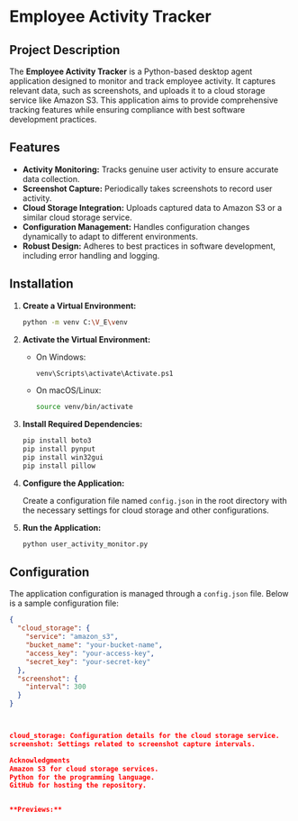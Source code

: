 # Employee Activity Tracker

## Project Description

The **Employee Activity Tracker** is a Python-based desktop agent application designed to monitor and track employee activity. It captures relevant data, such as screenshots, and uploads it to a cloud storage service like Amazon S3. This application aims to provide comprehensive tracking features while ensuring compliance with best software development practices.

## Features

- **Activity Monitoring:** Tracks genuine user activity to ensure accurate data collection.
- **Screenshot Capture:** Periodically takes screenshots to record user activity.
- **Cloud Storage Integration:** Uploads captured data to Amazon S3 or a similar cloud storage service.
- **Configuration Management:** Handles configuration changes dynamically to adapt to different environments.
- **Robust Design:** Adheres to best practices in software development, including error handling and logging.

## Installation

1. **Create a Virtual Environment:**

    ```bash
    python -m venv C:\V_E\venv
    ```

2. **Activate the Virtual Environment:**

    - On Windows:

        ```bash
        venv\Scripts\activate\Activate.ps1
        ```

    - On macOS/Linux:

        ```bash
        source venv/bin/activate
        ```

3. **Install Required Dependencies:**

    ```bash
    pip install boto3
    pip install pynput
    pip install win32gui
    pip install pillow
    ```

4. **Configure the Application:**

    Create a configuration file named `config.json` in the root directory with the necessary settings for cloud storage and other configurations.

5. **Run the Application:**

    ```bash
    python user_activity_monitor.py
    ```

## Configuration

The application configuration is managed through a `config.json` file. Below is a sample configuration file:

```json
{
  "cloud_storage": {
    "service": "amazon_s3",
    "bucket_name": "your-bucket-name",
    "access_key": "your-access-key",
    "secret_key": "your-secret-key"
  },
  "screenshot": {
    "interval": 300
  }
}



cloud_storage: Configuration details for the cloud storage service.
screenshot: Settings related to screenshot capture intervals.

Acknowledgments
Amazon S3 for cloud storage services.
Python for the programming language.
GitHub for hosting the repository.


**Previews:**
